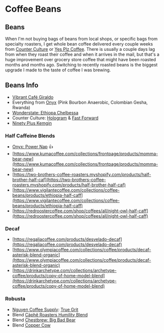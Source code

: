 # Coffee Beans

## Beans

When I'm not buying bags of beans from local shops, or specific bags from specialty roasters, I get whole bean coffee delivered every couple weeks from [Counter Culture](https://counterculturecoffee.com/) or [Yes Plz Coffee](https://www.yesplz.coffee/). There is usually a couple days lag from when they roast their coffee and when it arrives in the mail, but that's a huge improvement over grocery store coffee that might have been roasted months and months ago. Switching to recently roasted beans is the biggest upgrade I made to the taste of coffee I was brewing.

## Beans Info

* [Vibrant Café Giraldo](https://www.vibrantcoffeeroasters.com/collections/coffee/products/cafe-giraldo-antioquia)
* Everything from [Onyx](https://onyxcoffeelab.com) \(Pink Bourbon Anaerobic, Colombian Gesha, Rwanda\)
* [Wonderstate: Ethiopa Chelbessa](https://wonderstate.com/collections/all/products/organic-ethiopia-chelbessa)
* Counter Culture: [Hologram](https://counterculturecoffee.com/shop/coffee/hologram) & [Fast Forward](https://counterculturecoffee.com/shop/coffee/collection-fast-forward)
* [Ninety Plus Kemgin](https://ninetypluscoffee.com/kemgin/)

### Half Caffeine Blends

* [Onyx: Power Nap](https://onyxcoffeelab.com/products/power-nap) 👍
* [https://www.kumacoffee.com/collections/frontpage/products/momma-bear-new](https://www.kumacoffee.com/collections/frontpage/products/momma-bear-new)
* [https://two-brothers-coffee-roasters.myshopify.com/products/half-brother-half-caf](https://two-brothers-coffee-roasters.myshopify.com/products/half-brother-half-caf)
* [https://www.vigilantecoffee.com/collections/coffee-beans/products/ethiopia-half-caff](https://www.vigilantecoffee.com/collections/coffee-beans/products/ethiopia-half-caff)
* [https://redroostercoffee.com/shop/coffees/all/night-owl-half-caff](https://redroostercoffee.com/shop/coffees/all/night-owl-half-caff)

### Decaf

* [https://regaliacoffee.com/products/desvelado-decaf](https://regaliacoffee.com/products/desvelado-decaf)
* [https://www.olympiacoffee.com/collections/coffee/products/decaf-asterisk-blend-organic](https://www.olympiacoffee.com/collections/coffee/products/decaf-asterisk-blend-organic)
* [https://drinkarchetype.com/collections/archetype-coffee/products/copy-of-home-model-blend](https://drinkarchetype.com/collections/archetype-coffee/products/copy-of-home-model-blend)

### Robusta

* [Nguyen Coffee Supply](https://nguyencoffeesupply.com/collections/vendors?q=Nguyen%20Coffee%20Supply): [True Grit](https://nguyencoffeesupply.com/collections/vietnamese-coffee-collection/products/grit-100-peaberry-robusta)
* Blend [Càphê Roasters Humility Blend](https://www.capheroasters.com/shop/ij4u6iafwh5go9jivx5wa0q8qztyr6)
* Blend [Chestbrew: Big Bad Bear](https://chestbrew.com/product/big-bad-bear/)
* Blend [Copper Cow](https://coppercowcoffee.com/collections/coffee/products/whole-bean-dark-roast-8-oz-copper-cow-coffee)



